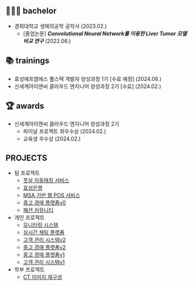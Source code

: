 ## 👨🏽‍🎓 bachelor
- 경희대학교 생체의공학 공학사 (2023.02.)
  - [졸업논문] ***Convolutional Neural Network를 이용한 Liver Tumor 모델 비교 연구*** (2022.06.)

## 📚 trainings
- 효성에프엠에스 풀스택 개발자 양성과정 1기 [수료 예정] (2024.08.)
- 신세계아이앤씨 클라우드 엔지니어 양성과정 2기 [수료] (2024.02.)

## 🏆 awards
- 신세계아이앤씨 클라우드 엔지니어 양성과정 2기
  - 파이널 프로젝트 최우수상 (2024.02.)
  - 교육생 우수상 (2024.02.)

## PROJECTS
- 팀 프로젝트
  - [풋살 자동매칭 서비스](https://github.com/rlatkd/match5)
  - [효성은행](https://github.com/rlatkd/hs-bank)
  - [MSA 기반 웹 POS 서비스](https://github.com/rlatkd/salesync)
  - [중고 경매 플랫폼v0](https://github.com/rlatkd/ssgbay-v0)
  - [패션 커뮤니티](https://github.com/rlatkd/fashion-community)
- 개인 프로젝트
  - [모니터링 시스템](https://github.com/rlatkd/monitoring-system)
  - [실시간 채팅 플랫폼](https://github.com/rlatkd/live-chat)
  - [고객 관리 시스템v2](https://github.com/rlatkd/management-system-v2)
  - [중고 경매 플랫폼v2](https://github.com/rlatkd/ssgbay-v2)
  - [중고 경매 플랫폼v1](https://github.com/rlatkd/ssgbay-v1)
  - [고객 관리 시스템v1](https://github.com/rlatkd/management-system)
- 학부 프로젝트
  - [CT 이미지 재구성](https://github.com/rlatkd/ct-image-reconstruction)

<!--
|                                                        |기술 스택                                                                                                    | 링크                                                                       | 기간                  |일수|
|--------------------------------------------------------|-------------------------------------------------------------------------------------------------------------|----------------------------------------------------------------------------|-----------------------|----|
|**----------팀 프로젝트----------**                     |**-----------------------------------------------------------**                                              |**-------------------**                                                     |**-----------------**  |    |
|풋살 자동매칭 서비스                                     |Spring Boot + Oracle + MyBatis + JavaScript + AWS + Oracle Cloud + GitLab CICD                               |[match5](https://github.com/rlatkd/match5)                                   |2024.05.09 ~ 2024.05.17|9|
|효성은행                                                |Java                                                                                                         |[hs-bank](https://github.com/rlatkd/hs-bank)                                 |2024.03.21 ~ 2024.03.27|7|
|MSA 기반 웹 POS 서비스                                   |Flask + FastAPI + PostgreSQL + React + Amazon EKS + Apache Kafka + ElasticSearch + ArgoCD + Prometheus + ... |[salesync](https://github.com/rlatkd/salesync)                              |2023.12.04 ~ 2024.02.01|    |
|중고 경매 플랫폼v0                                       |Flask + MySQL + React                                                                                        |[ssgbay-v0](https://github.com/rlatkd/ssgbay-v0)                            |2023.10.26 ~ 2023.10.28|    |
|패션 커뮤니티                                            |Flask SSR                                                                                                    |[fashion-community](https://github.com/rlatkd/fashion-community)            |2023.09.01 ~ 2023.09.08|    |
|**---------개인 프로젝트---------**                     |**-----------------------------------------------------------**                                              |**-------------------**                                                     |**-----------------**   |    |
|실시간 채팅 플랫폼                                       |Spring Boot + WebSocket(+STOMP) + Security + JPA(+Hibernate) + h2 + Apache Kafka + React + Docker Compose    |[live-chat](https://github.com/rlatkd/live-chat)                            |2024.05.27 ~ 2024.06.02|    |
|고객 관리 시스템v2                                       |SpringBoot + MySQL + Vue.js                                                                                  |[management-system-v2](https://github.com/rlatkd/management-system-v2)      |                        |    |
|Qlik Sense 임베드                                       |TypeScript                                                                                                   |[qlik-embed](https://github.com/rlatkd/qlik-embed)                          |2023.11.20 ~ 2023.12.01|    |
|Qlik Sense 메시업                                       |JavaScript                                                                                                   |[qlik-mashup](https://github.com/rlatkd[qlik-mashup)                        |2023.11.20 ~ 2023.12.01|    |
|중고 경매 플랫폼v2                                       |AWS + GitHub CICD + Terraform                                                                                |[ssgbay-v2](https://github.com/rlatkd/ssgbay-v2)                            |2023.11.22 ~ 2023.11.28|    |
|중고 경매 플랫폼v1                                       |Docker + Kubernetes                                                                                          |[ssgbay-v1](https://github.com/rlatkd/ssgbay-v1)                            |2023.10.29 ~ 2023.11.02|    |
|고객 관리 시스템v1                                       |Node.js(+Express) + React + Material-UI                                                                      |[management-system](https://github.com/rlatkd/management-system)            |2023.10.16 ~ 2023.10.20|    |
|의약품 검색엔진                                          |Python + Pandas                                                                                              |                                                                            |2022.03.02 ~ 2022.06.30|    |
|**-----------졸업 논문-----------**                     |**-----------------------------------------------------------**                                              |**-------------------**                                                     |**-----------------**  |    |
|Convolutional Neural Network를 이용한 간종양 모델 비교연구|Python + Keras                                                                                               |                                                                            |2022.05.02 ~ 2022.06.30|    |
|**---------학부 프로젝트---------**                     |**-----------------------------------------------------------**                                              |**-------------------**                                                     |**-----------------**  |    |
|의공해석 프로그램                                        |Python + pandas                                                                                        |                                                                            |2022.11.01 ~ 2022.12.30|    |
|CT 이미지 재구성                                         |MATLAB                                                                                                       |[ct-image-reconstruction](https://github.com/rlatkd/ct-image-reconstruction)|2022.11.01 ~ 2022.12.30|    |
|보폭에 따른 하체 신경 분석 시스템                         |C++                                                                                                          |                                                                            |2022.05.02 ~ 2022.06.30|    |
-->


